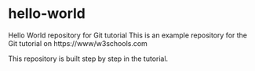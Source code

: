 # hello-world
Hello World repository for Git tutorial
This is an example repository for the Git tutorial on https://www/w3schools.com

This repository is built step by step in the tutorial.

